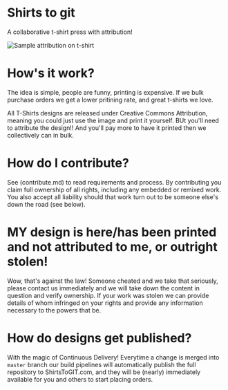 # Shirts to git
A collaborative t-shirt press with attribution!

![Sample attribution on t-shirt](./shirts/its-gneiss/its-gneiss-sample-back.png)

# How's it work?
The idea is simple, people are funny, printing is expensive.  If we bulk purchase orders we get a lower pritining rate, and great t-shirts we love.

All T-Shirts designs are released under Creative Commons Attribution, meaning you could just use the image and print it yourself.  BUt you'll need to attribute the design!!  And you'll pay more to have it printed then we collectively can in bulk.

# How do I contribute?
See (contribute.md) to read requirements and process.  By contributing you claim full ownership of all rights, including any embedded or remixed work. You also accept all liability should that work turn out to be someone else's down the road (see below).

# MY design is here/has been printed and not attributed to me, or outright stolen!
Wow, that's against the law! Someone cheated and we take that seriously, please contact us immediately and we will take down the content in question and verify ownership.  If your work was stolen we can provide details of whom infringed on your rights and provide any information necessary to the powers that be.

# How do designs get published?
With the magic of Continuous Delivery!  Everytime a change is merged into `master` branch our build pipelines will automatically publish the full repository to ShirtsToGIT.com, and they will be (nearly) immediately available for you and others to start placing orders.